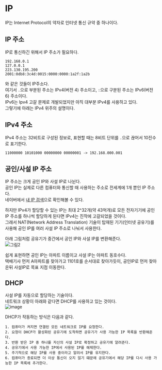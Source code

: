# IP
IP는 Internet Protocol의 약자로 인터넷 통신 규약 중 하나이다.

## IP 주소
IP로 통신하긴 위해서 IP 주소가 필요하다.
```
192.168.0.1
127.0.0.1
223.130.195.200
2001:0db8:3c4d:0015:0000:0000:1a2f:1a2b
```
와 같은 것들이 IP주소다.  
여기서 `.`으로 부분된 주소는 IPv4(버전 4) 주소이고, `:`으로 구분된 주소는 IPv6(버전 6) 주소이다.  
IPv6는 Ipv4 고갈 문제로 개발되었지만 아직 대부분 IPv4를 사용하고 있다.  
그렇기에 아래는 IPv4 위주의 설명이다.  

## IPv4 주소
IPv4 주소는 32비트로 구성된 정보로, 표현할 때는 8비트 단위를 `.`으로 끊어서 10진수로 표기한다.
```
11000000 10101000 00000000 00000001 -> 192.168.000.001
```

## 공인/사설 IP 주소
IP 주소는 크게 공인 IP와 사설 IP로 나뉜다.  
공인 IP는 실제로 다른 컴퓨터와 통신할 때 사용하는 주소로 전세계에 1개 뿐인 IP 주소다.  
네이버에서 [내 IP 검색](https://search.naver.com/search.naver?where=nexearch&sm=top_hty&fbm=0&ie=utf8&query=%EB%82%B4+ip)으로 확인해볼 수 있다.  

하지만 IPv4가 할당할 수 있는 IP는 최대 2^32개(약 43억개)로 모든 전자기기에 공인 IP 주소를 하나씩 할당하게 된다면 IPv4는 진작에 고갈되었을 것이다.  
그래서 NAT(Network Address Translation) 기술이 탑재된 기기(인터넷 공유기)를 사용해 공인 IP를 여러 사설 IP 주소로 나눠서 사용한다.  

아래 그림처럼 공유기가 중간에서 공인 IP와 사설 IP를 변환해준다.  
![그림2](https://github.com/normal111/TIL/assets/37904040/af1fc813-4299-4333-83a9-2ce5a8da185e)

쉽게 표현하면 공인 IP는 아파트 이름이고 사설 IP는 아파트 동호수다.  
택배기사 먼저 A아파트를 찾아가고 1101호를 순서대로 찾아가듯이, 공인IP로 먼저 찾아온뒤 사설IP로 목표 지점 이동한다.


## DHCP
사설 IP를 자동으로 할당하는 기술이다.  
네트워크 상황이 아래와 같다면 DHCP를 사용하고 있는 것이다.  
![image](https://github.com/normal111/TIL/assets/37904040/5f1678bf-45bc-4d22-8f8a-849656ee18de)

DHCP가 작동하는 방식은 다음과 같다.
```
1. 컴퓨터가 켜지면 연결된 모든 네트워크로 IP를 요청한다.
2. 요청이 DHCP가 활성화된 공유기에 도착하면 공유기가 사용 가능한 IP 목록을 반환해준다.
3. 반환 받은 IP 중 하나를 자신의 사설 IP로 확정하고 공유기에 알려준다.
4. 공유기에서 사용 가능한 IP에서 사용된 IP를 해제한다.
5. 주기적으로 해당 IP를 사용 중이라고 알려서 IP를 유지한다.
6. 컴퓨터가 종료되면 더 이상 통신이 오지 않기 떄문에 공유기에서 해당 IP를 다시 사용 가능한 IP 목록에 추가한다.
```
